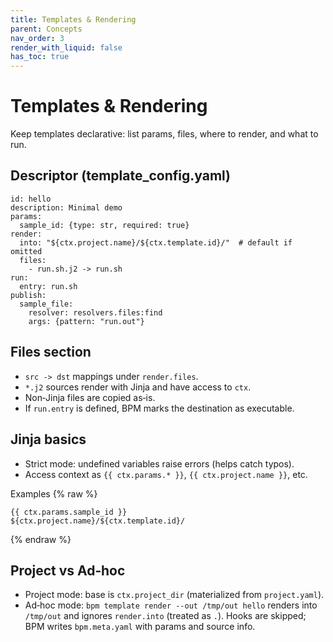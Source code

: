 ```yaml
---
title: Templates & Rendering
parent: Concepts
nav_order: 3
render_with_liquid: false
has_toc: true
---
```


# Templates & Rendering

Keep templates declarative: list params, files, where to render, and what to run.

## Descriptor (template_config.yaml)
```
id: hello
description: Minimal demo
params:
  sample_id: {type: str, required: true}
render:
  into: "${ctx.project.name}/${ctx.template.id}/"  # default if omitted
  files:
    - run.sh.j2 -> run.sh
run:
  entry: run.sh
publish:
  sample_file:
    resolver: resolvers.files:find
    args: {pattern: "run.out"}
```

## Files section
- `src -> dst` mappings under `render.files`.
- `*.j2` sources render with Jinja and have access to `ctx`.
- Non‑Jinja files are copied as‑is.
- If `run.entry` is defined, BPM marks the destination as executable.

## Jinja basics
- Strict mode: undefined variables raise errors (helps catch typos).
- Access context as `{{ ctx.params.* }}`, `{{ ctx.project.name }}`, etc.

Examples
{% raw %}
```
{{ ctx.params.sample_id }}
${ctx.project.name}/${ctx.template.id}/
```
{% endraw %}

## Project vs Ad‑hoc
- Project mode: base is `ctx.project_dir` (materialized from `project.yaml`).
- Ad‑hoc mode: `bpm template render --out /tmp/out hello` renders into `/tmp/out` and ignores `render.into` (treated as `.`). Hooks are skipped; BPM writes `bpm.meta.yaml` with params and source info.

